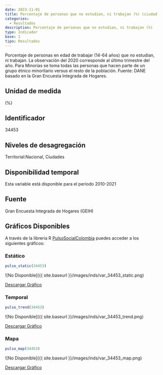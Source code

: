 ```yaml
---
date: 2023-11-01
title: Porcentaje de personas que no estudian, ni trabajan (%) (ciudad)
categories:
  - Resultados
description: Porcentaje de personas que no estudian, ni trabajan (%)
type: Indicador
base: 1
tipo: Resultados
--- 
```


Porcentaje de personas en edad de trabajar (14-64 años) que no estudian, ni trabajan. La observación del 2020 corresponde al último trimestre del año. Para Minorias se toma todas las personas que hacen parte de un grupo étnico minoritario versus el resto de la población.
Fuente: DANE basado en la Gran Encuesta Integrada de Hogares.

## Unidad de medida
(%)

## Identificador
34453

## Niveles de desagregación
Territorial:Nacional, Ciudades

## Disponibilidad temporal
Esta variable está disponible para el periodo 2010-2021

## Fuente
Gran Encuesta Integrada de Hogares (GEIH)

## Gráficos Disponibles

A través de la libreria R [PulsoSocialColombia](https://github.com/pulsosocialcolombia/PulsoSocialColombia) puedes acceder a los siguientes gráficos:

### Estático

``` R
pulso_static(34453)
```

![No Disponible]({{ site.baseurl }}/images/inds/var_34453_static.png)

<a href='{{ site.baseurl }}/images/inds/var_34453_static.png'>Descargar Gráfico</a>

### Temporal

``` R
pulso_trend(34453)
```

![No Disponible]({{ site.baseurl }}/images/inds/var_34453_trend.png)

<a href='{{ site.baseurl }}/images/inds/var_34453_trend.png'>Descargar Gráfico</a>

### Mapa

``` R
pulso_map(34453)
```

![No Disponible]({{ site.baseurl }}/images/inds/var_34453_map.png)

<a href='{{ site.baseurl }}/images/inds/var_34453_map.png'>Descargar Gráfico</a>